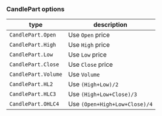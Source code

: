 ### CandlePart options

| type | description
|-- |--
| `CandlePart.Open` | Use `Open` price
| `CandlePart.High` | Use `High` price
| `CandlePart.Low` | Use `Low` price
| `CandlePart.Close` | Use `Close` price
| `CandlePart.Volume` | Use `Volume`
| `CandlePart.HL2` | Use `(High+Low)/2`
| `CandlePart.HLC3` | Use `(High+Low+Close)/3`
| `CandlePart.OHLC4` | Use `(Open+High+Low+Close)/4`
